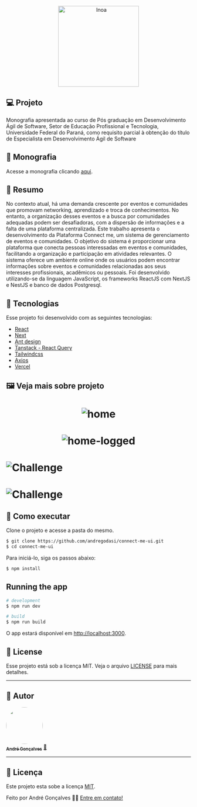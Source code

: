 <p align="center">
  <img alt="Inoa" width="220" src="https://raw.githubusercontent.com/andregodasi/connect-me-ui/3161a801e8b4978b1258cca7eccb013898650fea/src/images/logos/new-logo-connect-me.svg">
</p>

## 💻 Projeto

Monografia apresentada ao curso de Pós graduação em Desenvolvimento Ágil de Software, Setor de Educação Profissional e Tecnologia, Universidade Federal do Paraná, como requisito parcial à obtenção do título de Especialista em Desenvolvimento Ágil de Software


## 📜 Monografia

Acesse a monografia clicando [aqui](https://github.com/andregodasi/connect-me-ui/blob/main/public/doc-connect-me.pdf).


## 📑 Resumo

No contexto atual, há uma demanda crescente por eventos e comunidades que promovam networking, aprendizado e troca de conhecimentos. No entanto, a organização desses eventos e a busca por comunidades adequadas podem ser desafiadoras, com a dispersão de informações e a falta de uma plataforma centralizada. Este trabalho apresenta o desenvolvimento da Plataforma Connect me, um sistema de gerenciamento de eventos e comunidades. O objetivo do sistema é proporcionar uma plataforma que conecta pessoas interessadas em eventos e comunidades, facilitando a organização e participação em atividades relevantes. O sistema oferece um ambiente online onde os usuários podem encontrar informações sobre eventos e comunidades relacionadas aos seus interesses profissionais, acadêmicos ou pessoais. Foi desenvolvido utilizando-se da linguagem JavaScript, os frameworks ReactJS com NextJS e NestJS e banco de dados Postgresql.
 

## 🧪 Tecnologias

Esse projeto foi desenvolvido com as seguintes tecnologias:

- [React](https://react.dev/)
- [Next](https://nextjs.org/)
- [Ant design](https://ant.design/)
- [Tanstack - React Query](https://tanstack.com/)
- [Tailwindcss](https://tailwindcss.com/)
- [Axios](https://axios-http.com/)
- [Vercel](https://vercel.com/)

## 🖼️ Veja mais sobre projeto

<h1 align="center">
    <img alt="home" src="https://github.com/andregodasi/connect-me-ui/blob/main/src/images/screenshots/home-page.png?raw=true" />
</h1>

<h1 align="center">
    <img alt="home-logged" src="https://github.com/andregodasi/connect-me-ui/blob/main/src/images/screenshots/home-logged.png?raw=true" />
</h1>

<h1 align="event">
    <img alt="Challenge" src="https://github.com/andregodasi/connect-me-ui/blob/main/src/images/screenshots/event-details.png?raw=true" />
</h1>

<h1 align="community">
    <img alt="Challenge" src="https://github.com/andregodasi/connect-me-ui/blob/main/src/images/screenshots/community-details.png?raw=true" />
</h1>


## 🚀 Como executar

Clone o projeto e acesse a pasta do mesmo.

```bash
$ git clone https://github.com/andregodasi/connect-me-ui.git
$ cd connect-me-ui
```

Para iniciá-lo, siga os passos abaixo:

```bash
$ npm install
```

## Running the app

```bash
# development
$ npm run dev

# build
$ npm run build
```

O app estará disponível em  [http://localhost:3000](http://localhost:3000).

## 📝 License

Esse projeto está sob a licença MIT. Veja o arquivo [LICENSE](LICENSE.md) para mais detalhes.

---

## 🦸 Autor

<a href="https://www.linkedin.com/in/andre-godasi/">
 <img style="border-radius: 50%;" src="https://media.licdn.com/dms/image/C4D03AQGxOMYvdCao3A/profile-displayphoto-shrink_200_200/0/1661188755674?e=1724284800&v=beta&t=9ZeBK2WzsdYpBxjA4RG2TijNkI4d0iKD2HyL7zT9mn4" width="100px;" alt=""/>
 <br />
 <sub><b>André Gonçalves</b></sub></a> <a href="https://www.linkedin.com/in/andre-godasi/" title="André Gonçalves">🚀</a>
 <br />

---

## 📝 Licença

Este projeto esta sobe a licença [MIT](./LICENSE).

Feito por André Gonçalves 👋🏽 [Entre em contato!](https://www.linkedin.com/in/andre-godasi/)
